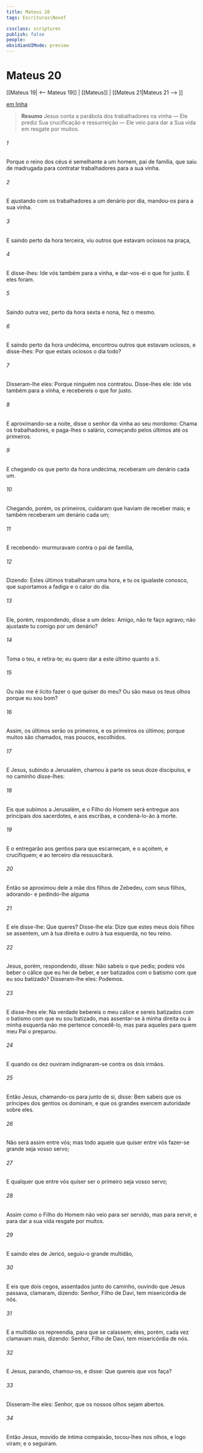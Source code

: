 ```yaml
---
title: Mateus 20
tags: Escrituras\NovoT

cssclass: scriptures
publish: false
people:
obsidianUIMode: preview
---
```


# Mateus 20
[[Mateus 19| <-- Mateus 19]] | [[Mateus]] | [[Mateus 21|Mateus 21 --> ]]

[em linha](https://churchofjesuschrist.org/study/scriptures/nt/matt/20?lang=por)

> __Resumo__
Jesus conta a parábola dos trabalhadores na vinha — Ele prediz Sua crucificação e ressurreição — Ele veio para dar a Sua vida em resgate por muitos.

###### 1 
Porque o reino dos céus é semelhante a um homem, pai de família, que saiu de madrugada para contratar trabalhadores para a sua vinha.

###### 2 
E ajustando com os trabalhadores a um denário por dia, mandou-os para a sua vinha.

###### 3 
E saindo perto da hora terceira, viu outros que estavam ociosos na praça,

###### 4 
E disse-lhes: Ide vós também para a vinha, e dar-vos-ei o que for justo. E eles foram.

###### 5 
Saindo outra vez, perto da hora sexta e nona, fez o mesmo.

###### 6 
E saindo perto da hora undécima, encontrou outros que estavam ociosos, e disse-lhes: Por que estais ociosos o dia todo?

###### 7 
Disseram-lhe eles: Porque ninguém nos contratou. Disse-lhes ele: Ide vós também para a vinha, e recebereis o que for justo.

###### 8 
E aproximando-se a noite, disse o senhor da vinha ao seu mordomo: Chama os trabalhadores, e paga-lhes o salário, começando pelos últimos até os primeiros.

###### 9 
E chegando os que  perto da hora undécima, receberam um denário cada um.

###### 10 
Chegando, porém, os primeiros, cuidaram que haviam de receber mais; e também receberam um denário cada um;

###### 11 
E recebendo- murmuravam contra o pai de família,

###### 12 
Dizendo: Estes últimos trabalharam  uma hora, e tu os igualaste conosco, que suportamos a fadiga e o calor do dia.

###### 13 
Ele, porém, respondendo, disse a um deles: Amigo, não te faço agravo; não ajustaste tu comigo por um denário?

###### 14 
Toma o  teu, e retira-te; eu quero dar a este último  quanto a ti.

###### 15 
Ou não me é lícito fazer o que quiser do  meu? Ou são maus os teus olhos porque eu sou bom?

###### 16 
Assim, os últimos serão os primeiros, e os primeiros os últimos; porque muitos são chamados, mas poucos, escolhidos.

###### 17 
E Jesus, subindo a Jerusalém, chamou à parte os seus doze discípulos, e no caminho disse-lhes:

###### 18 
Eis que subimos a Jerusalém, e o Filho do Homem será entregue aos principais dos sacerdotes, e aos escribas, e condená-lo-ão à morte.

###### 19 
E o entregarão aos gentios para que  escarneçam, e o açoitem, e  crucifiquem; e ao terceiro dia ressuscitará.

###### 20 
Então se aproximou dele a mãe dos filhos de Zebedeu, com seus filhos, adorando- e pedindo-lhe alguma 

###### 21 
E ele disse-lhe: Que queres? Disse-lhe ela: Dize que estes meus dois filhos se assentem, um à tua direita e outro à tua esquerda, no teu reino.

###### 22 
Jesus, porém, respondendo, disse: Não sabeis o que pedis; podeis vós beber o cálice que eu hei de beber, e ser batizados com o batismo com que eu sou batizado? Disseram-lhe eles: Podemos.

###### 23 
E disse-lhes ele: Na verdade bebereis o meu cálice e sereis batizados com o batismo com que eu sou batizado, mas assentar-se à minha direita ou à minha esquerda não me pertence concedê-lo, mas  para aqueles para quem meu Pai o preparou.

###### 24 
E quando os dez ouviram  indignaram-se contra os dois irmãos.

###### 25 
Então Jesus, chamando-os para junto de si, disse: Bem sabeis que os príncipes dos gentios os dominam, e que os grandes exercem autoridade sobre eles.

###### 26 
Não será assim entre vós; mas todo aquele que quiser entre vós fazer-se grande seja vosso servo;

###### 27 
E qualquer que entre vós quiser ser o primeiro seja vosso servo;

###### 28 
Assim como o Filho do Homem não veio para ser servido, mas para servir, e para dar a sua vida  resgate por muitos.

###### 29 
E saindo eles de Jericó, seguiu-o grande multidão,

###### 30 
E eis que dois cegos, assentados junto do caminho, ouvindo que Jesus passava, clamaram, dizendo: Senhor, Filho de Davi, tem misericórdia de nós.

###### 31 
E a multidão os repreendia, para que se calassem; eles, porém, cada vez clamavam mais, dizendo: Senhor, Filho de Davi, tem misericórdia de nós.

###### 32 
E Jesus, parando, chamou-os, e disse: Que quereis que vos faça?

###### 33 
Disseram-lhe eles: Senhor, que os nossos olhos sejam abertos.

###### 34 
Então Jesus, movido de íntima compaixão, tocou-lhes nos olhos, e logo viram; e o seguiram.

